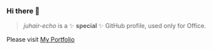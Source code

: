 ### Hi there 👋
> *juhair-echo* is a ✨ __special__ ✨ GitHub profile, used only for Office.

Please visit [My Portfolio](https://juhair.is-a.dev/)
